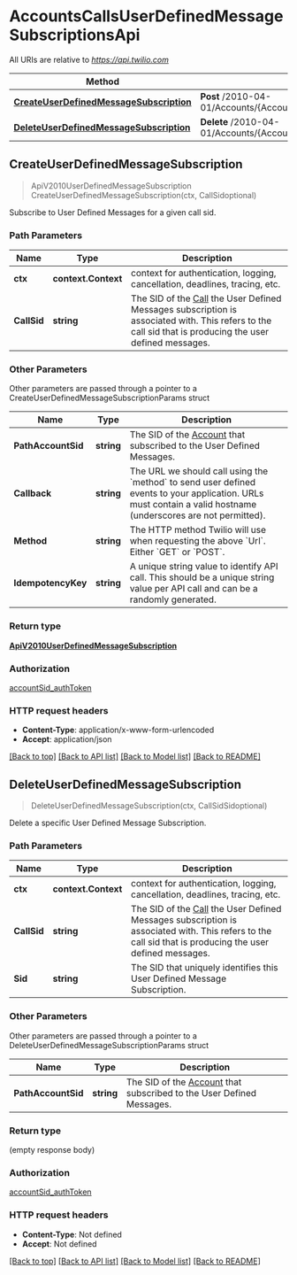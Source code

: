 # AccountsCallsUserDefinedMessageSubscriptionsApi

All URIs are relative to *https://api.twilio.com*

Method | HTTP request | Description
------------- | ------------- | -------------
[**CreateUserDefinedMessageSubscription**](AccountsCallsUserDefinedMessageSubscriptionsApi.md#CreateUserDefinedMessageSubscription) | **Post** /2010-04-01/Accounts/{AccountSid}/Calls/{CallSid}/UserDefinedMessageSubscriptions.json | 
[**DeleteUserDefinedMessageSubscription**](AccountsCallsUserDefinedMessageSubscriptionsApi.md#DeleteUserDefinedMessageSubscription) | **Delete** /2010-04-01/Accounts/{AccountSid}/Calls/{CallSid}/UserDefinedMessageSubscriptions/{Sid}.json | 



## CreateUserDefinedMessageSubscription

> ApiV2010UserDefinedMessageSubscription CreateUserDefinedMessageSubscription(ctx, CallSidoptional)



Subscribe to User Defined Messages for a given call sid.

### Path Parameters


Name | Type | Description
------------- | ------------- | -------------
**ctx** | **context.Context** | context for authentication, logging, cancellation, deadlines, tracing, etc.
**CallSid** | **string** | The SID of the [Call](https://www.twilio.com/docs/voice/api/call-resource) the User Defined Messages subscription is associated with. This refers to the call sid that is producing the user defined messages.

### Other Parameters

Other parameters are passed through a pointer to a CreateUserDefinedMessageSubscriptionParams struct


Name | Type | Description
------------- | ------------- | -------------
**PathAccountSid** | **string** | The SID of the [Account](https://www.twilio.com/docs/iam/api/account) that subscribed to the User Defined Messages.
**Callback** | **string** | The URL we should call using the &#x60;method&#x60; to send user defined events to your application. URLs must contain a valid hostname (underscores are not permitted).
**Method** | **string** | The HTTP method Twilio will use when requesting the above &#x60;Url&#x60;. Either &#x60;GET&#x60; or &#x60;POST&#x60;.
**IdempotencyKey** | **string** | A unique string value to identify API call. This should be a unique string value per API call and can be a randomly generated.

### Return type

[**ApiV2010UserDefinedMessageSubscription**](ApiV2010UserDefinedMessageSubscription.md)

### Authorization

[accountSid_authToken](../README.md#accountSid_authToken)

### HTTP request headers

- **Content-Type**: application/x-www-form-urlencoded
- **Accept**: application/json

[[Back to top]](#) [[Back to API list]](../README.md#documentation-for-api-endpoints)
[[Back to Model list]](../README.md#documentation-for-models)
[[Back to README]](../README.md)


## DeleteUserDefinedMessageSubscription

> DeleteUserDefinedMessageSubscription(ctx, CallSidSidoptional)



Delete a specific User Defined Message Subscription.

### Path Parameters


Name | Type | Description
------------- | ------------- | -------------
**ctx** | **context.Context** | context for authentication, logging, cancellation, deadlines, tracing, etc.
**CallSid** | **string** | The SID of the [Call](https://www.twilio.com/docs/voice/api/call-resource) the User Defined Messages subscription is associated with. This refers to the call sid that is producing the user defined messages.
**Sid** | **string** | The SID that uniquely identifies this User Defined Message Subscription.

### Other Parameters

Other parameters are passed through a pointer to a DeleteUserDefinedMessageSubscriptionParams struct


Name | Type | Description
------------- | ------------- | -------------
**PathAccountSid** | **string** | The SID of the [Account](https://www.twilio.com/docs/iam/api/account) that subscribed to the User Defined Messages.

### Return type

 (empty response body)

### Authorization

[accountSid_authToken](../README.md#accountSid_authToken)

### HTTP request headers

- **Content-Type**: Not defined
- **Accept**: Not defined

[[Back to top]](#) [[Back to API list]](../README.md#documentation-for-api-endpoints)
[[Back to Model list]](../README.md#documentation-for-models)
[[Back to README]](../README.md)


